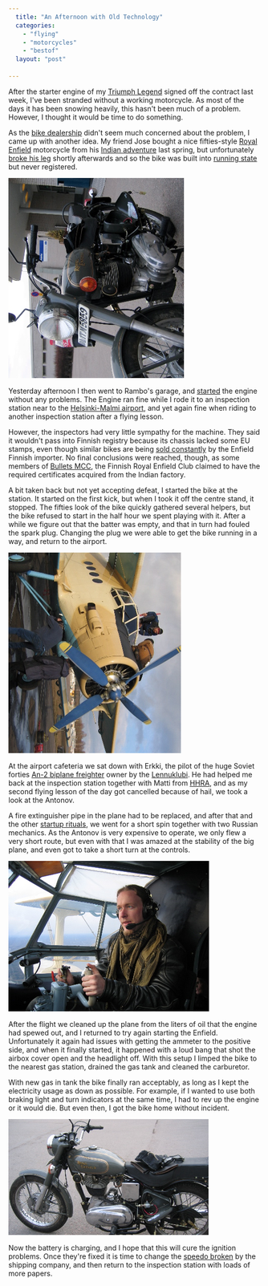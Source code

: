 ```yaml
---
  title: "An Afternoon with Old Technology"
  categories: 
    - "flying"
    - "motorcycles"
    - "bestof"
  layout: "post"

---
```

After the starter engine of my [Triumph Legend][1] signed off the contract last week, I've been stranded without a working motorcycle. As most of the days it has been snowing heavily, this hasn't been much of a problem. However, I thought it would be time to do something.

As the [bike dealership][2] didn't seem much concerned about the problem, I came up with another idea. My friend Jose bought a nice fifties-style [Royal Enfield][3] motorcycle from his [Indian adventure][4] last spring, but unfortunately [broke his leg][5] shortly afterwards and so the bike was built into [running state][6] but never registered.

![Jose's Enfield at the Malmi aerodrome](/files/Joses_Enfield_at_EFHF.jpg)

Yesterday afternoon I then went to Rambo's garage, and [started][7] the engine without any problems. The Engine ran fine while I rode it to an inspection station near to the [Helsinki-Malmi airport][8], and yet again fine when riding to another inspection station after a flying lesson.

However, the inspectors had very little sympathy for the machine. They said it wouldn't pass into Finnish registry because its chassis lacked some EU stamps, even though similar bikes are being [sold constantly][9] by the Enfield Finnish importer. No final conclusions were reached, though, as some members of [Bullets MCC][10], the Finnish Royal Enfield Club claimed to have the required certificates acquired from the Indian factory.

A bit taken back but not yet accepting defeat, I started the bike at the station. It started on the first kick, but when I took it off the centre stand, it stopped. The fifties look of the bike quickly gathered several helpers, but the bike refused to start in the half hour we spent playing with it. After a while we figure out that the batter was empty, and that in turn had fouled the spark plug. Changing the plug we were able to get the bike running in a way, and return to the airport.

![Adding oil to the Antonov](/files/An-2_Adding_Oil.jpg)

At the airport cafeteria we sat down with Erkki, the pilot of the huge Soviet forties [An-2 biplane freighter][11] owner by the [Lennuklubi][15]. He had helped me back at the inspection station together with Matti from [HHRA][12], and as my second flying lesson of the day got cancelled because of hail, we took a look at the Antonov.

A fire extinguisher pipe in the plane had to be replaced, and after that and the other [startup rituals][13], we went for a short spin together with two Russian mechanics. As the Antonov is very expensive to operate, we only flew a very short route, but even with that I was amazed at the stability of the big plane, and even got to take a short turn at the controls.

![Bergie in An-2 cockpit](/files/An-2_Bergie_in_controls.jpg)

After the flight we cleaned up the plane from the liters of oil that the engine had spewed out, and I returned to try again starting the Enfield. Unfortunately it again had issues with getting the ammeter to the positive side, and when it finally started, it happened with a loud bang that shot the airbox cover open and the headlight off. With this setup I limped the bike to the nearest gas station, drained the gas tank and cleaned the carburetor.

With new gas in tank the bike finally ran acceptably, as long as I kept the electricity usage as down as possible. For example, if I wanted to use both braking light and turn indicators at the same time, I had to rev up the engine or it would die. But even then, I got the bike home without incident.

![Jose's Enfield after the loud bang](/files/Joses_Enfield_at_EFHF_2.jpg)

Now the battery is charging, and I hope that this will cure the ignition problems. Once they're fixed it is time to change the [speedo broken][14] by the shipping company, and then return to the inspection station with loads of more papers.

[1]: http://www.routamc.org/bikes/triumph-legend.html
[2]: http://www.hdcenter.fi/
[3]: http://www.routamc.org/bikes/enfield-bullet.html
[4]: http://www.routamc.org/journal/jose-to-east-and-back-again/india---the-last-crusade.html
[5]: http://www.routamc.org/updates/2004-04-13-000.html
[6]: http://www.routamc.org/updates/2004-06-30-000.html
[7]: /moblog/2005-04-22-1114161905.html
[8]: http://www.pelastamalmi.org/en/index.html
[9]: http://www.motoitalia.fi/
[10]: http://enfield.ewok.fi/
[11]: http://en.wikipedia.org/wiki/An-2
[12]: http://www.netsonic.fi/~hhra/
[13]: http://www.lennuklubi.org/video/download.php?file=Antonov_45MB.mpg
[14]: http://bergie.iki.fi/midcom-serveattachmentguid-8935a42cd7ee76ee5cc135b61df3856e/Joses_Enfield_broken_speedo.jpg
[15]: http://www.lennuklubi.org/index_en.htm
